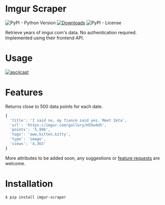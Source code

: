 # Imgur Scraper
![PyPI - Python Version](https://img.shields.io/pypi/pyversions/imgur-scraper) [![Downloads](https://pepy.tech/badge/imgur-scraper)](https://pepy.tech/project/imgur-scraper) ![PyPI - License](https://img.shields.io/pypi/l/imgur-scraper)

Retrieve years of imgur.com's data. No authentication required. Implemented using their frontend API.

# Usage
[![asciicast](https://asciinema.org/a/268763.svg)](https://asciinema.org/a/268763)

# Features

Returns close to 500 data points for each date.

```javascript
{
  'title': 'I said no, my fiancé said yes. Meet Zeta', 
  'url': 'https://imgur.com/gallery/H5Xw4dh', 
  'points': '5,996', 
  'tags': 'aww,kitten,kitty', 
  'type': 'image', 
  'views': '4,363'
}
```
More attributes to be added soon, any suggestions or [feature requests](https://github.com/saadmanrafat/imgur-scraper/issues) are welcome. 

# Installation
```
$ pip install imgur-scraper
```

